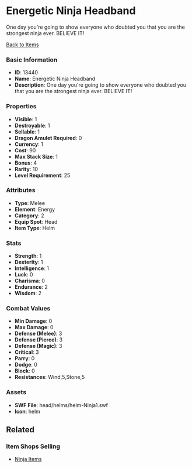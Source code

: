 # Energetic Ninja Headband 

One day you're going to show everyone who doubted you that you are the strongest ninja ever. BELIEVE IT!

[Back to Items](../items.md)

### Basic Information

- **ID**: 13440
- **Name**: Energetic Ninja Headband 
- **Description**: One day you&#039;re going to show everyone who doubted you that you are the strongest ninja ever. BELIEVE IT!

### Properties

- **Visible**: 1
- **Destroyable**: 1
- **Sellable**: 1
- **Dragon Amulet Required**: 0
- **Currency**: 1
- **Cost**: 90
- **Max Stack Size**: 1
- **Bonus**: 4
- **Rarity**: 10
- **Level Requirement**: 25

### Attributes

- **Type**: Melee
- **Element**: Energy
- **Category**: 2
- **Equip Spot**: Head
- **Item Type**: Helm

### Stats

- **Strength**: 1
- **Dexterity**: 1
- **Intelligence**: 1
- **Luck**: 0
- **Charisma**: 0
- **Endurance**: 2
- **Wisdom**: 2

### Combat Values

- **Min Damage**: 0
- **Max Damage**: 0
- **Defense (Melee)**: 3
- **Defense (Pierce)**: 3
- **Defense (Magic)**: 3
- **Critical**: 3
- **Parry**: 0
- **Dodge**: 0
- **Block**: 0
- **Resistances**: Wind,5,Stone,5

### Assets

- **SWF File**: head/helms/helm-Ninja1.swf
- **Icon**: helm

## Related

### Item Shops Selling

- [Ninja Items](../item-shops/427-ninja-items.md)

